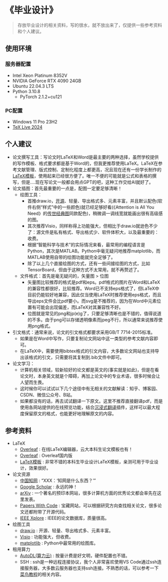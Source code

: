 # 《毕业设计》

> 存放毕业设计的相关资料，写的很水，就不放出来了，仅提供一些参考资料和个人建议。

## 使用环境

### 服务器配置

* Intel Xeon Platinum 8352V
* NVIDIA GeForce RTX 4090 24GB
* Ubuntu 22.04.3 LTS
* Python 3.10.8
  * PyTorch 2.1.2+cu121

### PC配置

* Windows 11 Pro 23H2
* [TeX Live 2024](https://mirrors.tuna.tsinghua.edu.cn/CTAN/systems/texlive/Images/)

## 个人建议

* 论文撰写工具：写论文时LaTeX和Word是最主要的两种选择，虽然学校提供的写作模板、格式要求都是基于Word的，但我更推荐使用LaTeX。LaTeX在参考文献管理、版式控制、定制化程度上都更高，况且现在还有一份学长制作的[LaTeX模板](https://github.com/Astro-Lee/YNU-thesis-bachelor)，使用起来已经很方便了。唯一不便的可能就是公式和表格的撰写，但是....现在写论文一般都会用点GPT的吧，这种工作交给AI就好了。
* 论文插图：首先最重要的一点是，配图一定要足够清晰！
  * 绘图工具：
    * 首推draw.io，[开源](https://github.com/jgraph/drawio-desktop)、轻量、导出格式多、元素丰富，并且默认配色(软件右侧“样式”中的一些颜色)就已经足够好看(《Attention is All You Need》的[传世经典图](https://arxiv.org/html/1706.03762v7/extracted/1706.03762v7/Figures/ModalNet-21.png)同款配色)，稍微调一调线宽就能画出很有高级感的图。
    * 其次推荐Visio，同样称得上功能强大，但相比于draw.io就逊色不少了：源文件是私有格式、导出格式少、软件体积大，以及最重要的：收费。
    * 根据“智能科学与技术”的实际情况来看，最常用的编程语言是Python，其次是MATLAB。Python中毫无疑问地推荐matplotlib，而MATLAB使用自带的绘图功能就完全足够了。
    * 除了以上几个直接绘图的方式，还有一些间接绘图的方式，比如TensorBoard，但由于这种方式不太常用，就不再赘述了。
  * 文件格式：首先是毫无疑问的，矢量图 > 位图
    * 矢量图比较推荐的格式是pdf和eps。pdf格式的图片在Word和LaTeX的兼容性都很好，比较推荐。Word已不支持eps格式了，但LaTeX中目前仍能较好地兼容，因此仅当使用LaTeX时推荐使用eps格式，而且导出eps文件会比pdf要小。而svg是不推荐的，因为在Word中元素位置有可能会出现偏差，而LaTeX对其兼容性不好。
    * 位图就是常见的png和jp(e)g了，只要足够清晰也是不错的，值得说道的不多。由于png可以存储透明像素而jpeg不行，所以通常来说推荐使用png格式。
* 引文格式：通常来说，论文的引文格式都要求采用GB/T 7714-2015标准。
  * 如果是在Word中写作，只要复制论文网站中这一类型的参考文献内容即可。
  * 在LaTeX中，需要使用bibtex格式的引文内容，大多数论文网站也支持导出该格式的引文，只需要将其复制到.bib文件中即可。
* 论文学习：
  * 计算机相关领域，较新较好的论文都是英文的(事实就是如此)，但是在看论文时，本身英文就是个障碍，再加上论文中的专业术语，很多时候会让人望而生畏。
  * 这时候你可以试试以下几个途径中有无相关的文献解读：知乎、博客园、CSDN、微信公众号、B站。
  * 如果都没有的话，再去试试翻译一下原文。这里不推荐直接翻译pdf，而是使用各网站提供的在线预览功能，结合[沉浸式翻译](https://immersivetranslate.com/)插件，这样可以最大程度保留原文的格式，也能更好地理解原文的内容。

## 参考资料

* LaTeX
  * [Overleaf](https://www.overleaf.com/) : 在线LaTeX编辑器，云大本科生论文模板也有！
  * [Overleaf](https://cn.overleaf.com/) : Overleaf国内版
  * [LaTeX模板](https://github.com/Astro-Lee/YNU-thesis-bachelor) : 非常不错的本科生毕业设计LaTeX模板，亲测可用于毕业设计，效果很好。
* 论文资源
  * [中国知网](http://www.cnki.net/) : “XXX：‘知网是什么东西？’”
  * [Google Scholar](https://scholar.google.com/) : 永远的神！
  * [arXiv](https://arxiv.org/) : 一个著名的预印本网站，很多计算机方面的优秀论文都会率先在这里发表。
  * [Papers With Code](https://paperswithcode.com/) : 宝藏网站，可以根据研究方向查找相关论文，很多论文还都附带了开源代码。
  * [IEEE Xplore](https://ieeexplore.ieee.org/) : IEEE的论文数据库，质量很高。
* 绘图工具
  * [draw.io](https://app.diagrams.net/) : 开源、轻量、导出格式多、元素丰富。
  * [Visio](https://www.microsoft.com/zh-cn/microsoft-365/visio/flowchart-software) : 功能强大，但收费。
  * [matplotlib](https://matplotlib.org/) : Python中最常用的绘图库。
* 租用算力
  * [AutoDL(算力云)](https://www.autodl.com/) : 按量计费是好文明，硬件配置也不错。
  * SSH : ssh是一种远程连接协议，我个人非常喜欢使用VS Code通过ssh连接服务器，大多数云服务器也支持ssh连接。不熟悉的话，可以参考一下[菜鸟教程](https://www.cainiaojc.com/ssh/ssh-index.html)的相关内容。
